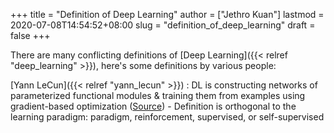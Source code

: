 +++
title = "Definition of Deep Learning"
author = ["Jethro Kuan"]
lastmod = 2020-07-08T14:54:52+08:00
slug = "definition_of_deep_learning"
draft = false
+++

There are many conflicting definitions of [Deep Learning]({{< relref "deep_learning" >}}), here's some
definitions by various people:

[Yann LeCun]({{< relref "yann_lecun" >}})
: DL is constructing networks of parameterized
functional modules & training them from examples using
gradient-based optimization ([Source](https://www.facebook.com/722677142/posts/10156463919392143/)) - Definition is orthogonal to the learning paradigm: paradigm,
reinforcement, supervised, or self-supervised
